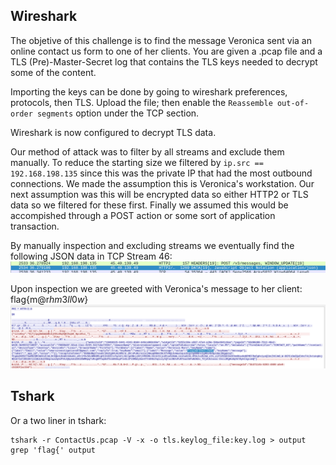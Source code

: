## Wireshark
The objetive of this challenge is to find the message Veronica sent via an online contact us form to one of her clients. You are given a .pcap file and a TLS (Pre)-Master-Secret log that contains the TLS keys needed to decrypt some of the content.

Importing the keys can be done by going to wireshark preferences, protocols, then TLS. Upload the file; then enable the `Reassemble out-of-order segments` option under the TCP section.

Wireshark is now configured to decrypt TLS data. 

Our method of attack was to filter by all streams and exclude them manually. To reduce the starting size we filtered by `ip.src == 192.168.198.135` since this was the private IP that had the most outbound connections. We made the assumption this is Veronica's workstation. Our next assumption was this will be encrypted data so either HTTP2 or TLS data so we filtered for these first. Finally we assumed this would be accompished through a POST action or some sort of application transaction.

By manually inspection and excluding streams we eventually find the following JSON data in TCP Stream 46:
![pic](https://github.com/CR15PR/CSAW2021/blob/main/forensics/Contact_Us/2021-09-11_22-32_1.png)

Upon inspection we are greeted with Veronica's message to her client: flag{m@r$hm3ll0w$}
![pic](https://github.com/CR15PR/CSAW2021/blob/main/forensics/Contact_Us/2021-09-11_22-32.png)

## Tshark
Or a two liner in tshark:

```
tshark -r ContactUs.pcap -V -x -o tls.keylog_file:key.log > output
grep 'flag{' output
```

